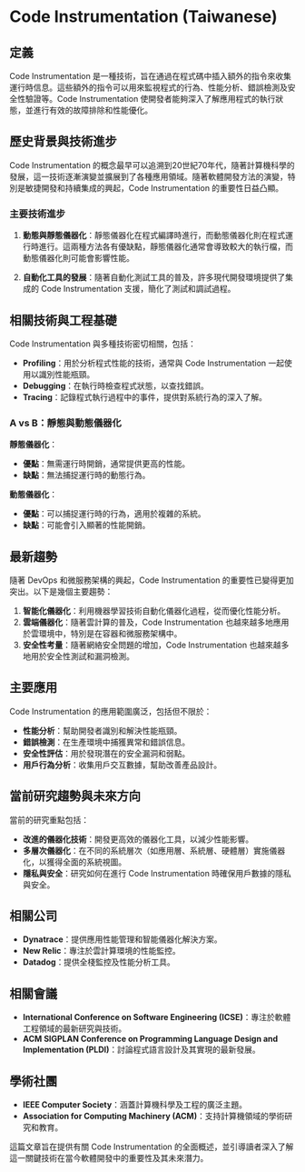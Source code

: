 # Code Instrumentation (Taiwanese)

## 定義

Code Instrumentation 是一種技術，旨在通過在程式碼中插入額外的指令來收集運行時信息。這些額外的指令可以用來監視程式的行為、性能分析、錯誤檢測及安全性驗證等。Code Instrumentation 使開發者能夠深入了解應用程式的執行狀態，並進行有效的故障排除和性能優化。

## 歷史背景與技術進步

Code Instrumentation 的概念最早可以追溯到20世紀70年代，隨著計算機科學的發展，這一技術逐漸演變並擴展到了各種應用領域。隨著軟體開發方法的演變，特別是敏捷開發和持續集成的興起，Code Instrumentation 的重要性日益凸顯。

### 主要技術進步

1. **動態與靜態儀器化**：靜態儀器化在程式編譯時進行，而動態儀器化則在程式運行時進行。這兩種方法各有優缺點，靜態儀器化通常會導致較大的執行檔，而動態儀器化則可能會影響性能。
  
2. **自動化工具的發展**：隨著自動化測試工具的普及，許多現代開發環境提供了集成的 Code Instrumentation 支援，簡化了測試和調試過程。

## 相關技術與工程基礎

Code Instrumentation 與多種技術密切相關，包括：

- **Profiling**：用於分析程式性能的技術，通常與 Code Instrumentation 一起使用以識別性能瓶頸。
- **Debugging**：在執行時檢查程式狀態，以查找錯誤。
- **Tracing**：記錄程式執行過程中的事件，提供對系統行為的深入了解。

### A vs B：靜態與動態儀器化

**靜態儀器化**：

- **優點**：無需運行時開銷，通常提供更高的性能。
- **缺點**：無法捕捉運行時的動態行為。

**動態儀器化**：

- **優點**：可以捕捉運行時的行為，適用於複雜的系統。
- **缺點**：可能會引入顯著的性能開銷。

## 最新趨勢

隨著 DevOps 和微服務架構的興起，Code Instrumentation 的重要性已變得更加突出。以下是幾個主要趨勢：

1. **智能化儀器化**：利用機器學習技術自動化儀器化過程，從而優化性能分析。
2. **雲端儀器化**：隨著雲計算的普及，Code Instrumentation 也越來越多地應用於雲環境中，特別是在容器和微服務架構中。
3. **安全性考量**：隨著網絡安全問題的增加，Code Instrumentation 也越來越多地用於安全性測試和漏洞檢測。

## 主要應用

Code Instrumentation 的應用範圍廣泛，包括但不限於：

- **性能分析**：幫助開發者識別和解決性能瓶頸。
- **錯誤檢測**：在生產環境中捕獲異常和錯誤信息。
- **安全性評估**：用於發現潛在的安全漏洞和弱點。
- **用戶行為分析**：收集用戶交互數據，幫助改善產品設計。

## 當前研究趨勢與未來方向

當前的研究重點包括：

- **改進的儀器化技術**：開發更高效的儀器化工具，以減少性能影響。
- **多層次儀器化**：在不同的系統層次（如應用層、系統層、硬體層）實施儀器化，以獲得全面的系統視圖。
- **隱私與安全**：研究如何在進行 Code Instrumentation 時確保用戶數據的隱私與安全。

## 相關公司

- **Dynatrace**：提供應用性能管理和智能儀器化解決方案。
- **New Relic**：專注於雲計算環境的性能監控。
- **Datadog**：提供全棧監控及性能分析工具。

## 相關會議

- **International Conference on Software Engineering (ICSE)**：專注於軟體工程領域的最新研究與技術。
- **ACM SIGPLAN Conference on Programming Language Design and Implementation (PLDI)**：討論程式語言設計及其實現的最新發展。

## 學術社團

- **IEEE Computer Society**：涵蓋計算機科學及工程的廣泛主題。
- **Association for Computing Machinery (ACM)**：支持計算機領域的學術研究和教育。

這篇文章旨在提供有關 Code Instrumentation 的全面概述，並引導讀者深入了解這一關鍵技術在當今軟體開發中的重要性及其未來潛力。